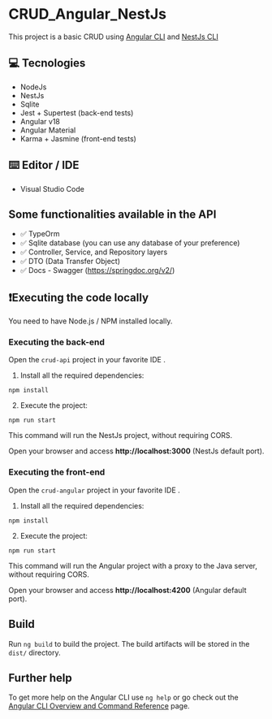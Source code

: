 # CRUD_Angular_NestJs

This project is a basic CRUD using [Angular CLI](https://github.com/angular/angular-cli) and [NestJs CLI](https://github.com/nestjs/nest)

## 💻 Tecnologies

- NodeJs
- NestJs
- Sqlite
- Jest + Supertest (back-end tests)
- Angular v18
- Angular Material
- Karma + Jasmine (front-end tests)

## ⌨️ Editor / IDE

- Visual Studio Code

## Some functionalities available in the API

- ✅ TypeOrm
- ✅ Sqlite database (you can use any database of your preference)
- ✅ Controller, Service, and Repository layers
- ✅ DTO (Data Transfer Object)
- ✅ Docs - Swagger (https://springdoc.org/v2/)

## ❗️Executing the code locally

You need to have Node.js / NPM installed locally.

### Executing the back-end

Open the `crud-api` project in your favorite IDE .

1. Install all the required dependencies:

```
npm install
```

2. Execute the project:

```
npm run start
```

This command will run the NestJs project, without requiring CORS.

Open your browser and access **http://localhost:3000** (NestJs default port).

### Executing the front-end

Open the `crud-angular` project in your favorite IDE .

1. Install all the required dependencies:

```
npm install
```

2. Execute the project:

```
npm run start
```

This command will run the Angular project with a proxy to the Java server, without requiring CORS.

Open your browser and access **http://localhost:4200** (Angular default port).

## Build

Run `ng build` to build the project. The build artifacts will be stored in the `dist/` directory.

## Further help

To get more help on the Angular CLI use `ng help` or go check out the [Angular CLI Overview and Command Reference](https://angular.dev/tools/cli) page.
